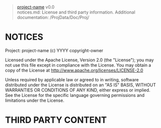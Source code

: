 > [project-name](https://github-account/project-name) v0.0<br>
> notices.md: License and third party information.
> Additional documentation: /ProjData/Doc/Proj/

# NOTICES

Project: project-name
(c) YYYY copyright-owner

Licensed under the Apache License, Version 2.0 (the "License"); you may not use this file except in
compliance with the License. You may obtain a copy of the License at
http://www.apache.org/licenses/LICENSE-2.0

Unless required by applicable law or agreed to in writing, software distributed under the License is
distributed on an "AS IS" BASIS, WITHOUT WARRANTIES OR CONDITIONS OF ANY KIND, either express or implied.
See the License for the specific language governing permissions and limitations under the License.

# THIRD PARTY CONTENT